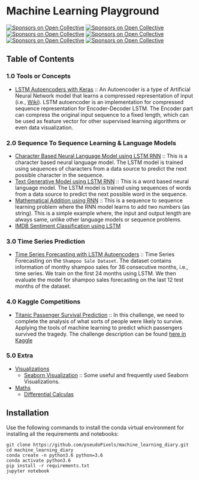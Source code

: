 # Machine Learning Playground
[![Sponsors on Open Collective](https://img.shields.io/badge/ML-Tensorflow-orange.svg?style=flat-square)](#sponsors)
[![Sponsors on Open Collective](https://img.shields.io/badge/ML-scikit--learn-blue.svg?style=flat-square)](#sponsors)
[![Sponsors on Open Collective](https://img.shields.io/badge/ML-Keras-lightgrey.svg?style=flat-square)](#sponsors)
[![Sponsors on Open Collective](https://img.shields.io/badge/python-3.6-brightgreen.svg?style=flat-square)](#sponsors)
[![Sponsors on Open Collective](https://img.shields.io/badge/license-MIT-brightgreen.svg?style=flat-square)](#sponsors)
[![Sponsors on Open Collective](https://img.shields.io/badge/debian-10+-blue.svg?style=flat-square)](#sponsors)




## Table of Contents

### 1.0 Tools or Concepts
* [LSTM Autoencoders with Keras](https://github.com/pseudoPixels/machine_learning_diary/blob/master/notebooks/LSTM_Autoencoders_with_Keras/LSTM_Autoencoders_with_Keras.ipynb) 
 :: An Autoencoder is a type of Artificial Neural Network model that learns a 
 compressed representation of input (i.e., [Wiki](https://en.wikipedia.org/wiki/Autoencoder)). 
 LSTM autoencoder is an implementation for compressed sequence representation 
 for Encoder-Decoder LSTM. The Encoder part can compress the original input sequence 
 to a fixed length, which can be used as feature vector for other supervised learning 
 algorithms or even data visualization.
 
### 2.0 Sequence To Sequence Learning & Language Models
* [Character Based Neural Language Model using LSTM RNN](https://github.com/pseudoPixels/machine_learning_diary/blob/master/notebooks/character_based_neural_language_model/character_based_neural_language_model.ipynb)
 :: This is a character based neural language model. The LSTM model
 is trained using sequences of characters from a data source to predict
 the next possible character in the sequence. 
* [Text Generative Model using LSTM RNN](https://github.com/pseudoPixels/machine_learning_diary/blob/master/notebooks/character_based_neural_language_model/character_based_neural_language_model.ipynb)
 :: This is a word based neural language model. The LSTM model
 is trained using sequences of words from a data source to predict
 the next possible word in the sequence.
* [Mathematical Addition using RNN](https://github.com/pseudoPixels/machine_learning_diary/blob/master/notebooks/mathematical_addition_using_RNN/mathematical_addition_using_RNN.ipynb)  :: This is a sequence to sequence learning problem where the RNN model learns to add two numbers (as string). This is a simple example where, the input and output length are always same, unlike other language models or sequence problems.
* [IMDB Sentiment Classification using LSTM]() 
  
   
### 3.0 Time Series Prediction
* [Time Series Forecasting with LSTM Autoencoders](https://github.com/pseudoPixels/machine_learning_diary/blob/master/notebooks/time_series_forecasting_using_LSTM_Autoencoder/time_series_forecasting_using_LSTM_Autoencoder.ipynb)
 :: Time Series Forecasting on the `Shampoo Sale Dataset`. The dataset contains information of monthy shampoo sales for 36 consecutive months, i.e., time series. We train on the first 24 months using LSTM. We then evaluate the model for shampoo sales forecasting on the last 12 test months of the dataset.


### 4.0 Kaggle Competitions
* [Titanic Passenger Survival Prediction](https://github.com/pseudoPixels/machine_learning_diary/blob/master/notebooks/Titanic/Titanic.ipynb) :: In this challenge, we need to complete the analysis of what sorts of people were likely to survive. Applying the tools of machine learning to predict which passengers survived the tragedy. The challenge
description can be found [here in Kaggle](https://www.kaggle.com/c/titanic/overview)

### 5.0 Extra
* [Visualizations]()
    * [Seaborn Visualization](https://github.com/pseudoPixels/machine_learning_diary/blob/master/notebooks/Visualizations/SeabornVizualization.ipynb) :: Some useful and frequently used Seaborn Visualizations.
* [Maths]()
    * [Differential Calculas]()


## Installation
Use the following commands to install the conda virtual environment for installing all the requirements and notebooks:
```buildoutcfg
git clone https://github.com/pseudoPixels/machine_learning_diary.git
cd machine_learning_diary
conda create -n python3.6 python=3.6
conda activate python3.6
pip install -r requirements.txt
jupyter notebook
```